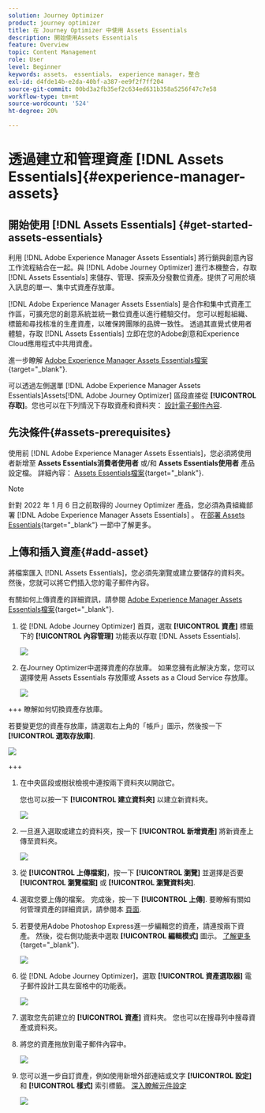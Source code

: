 ```yaml
---
solution: Journey Optimizer
product: journey optimizer
title: 在 Journey Optimizer 中使用 Assets Essentials
description: 開始使用Assets Essentials
feature: Overview
topic: Content Management
role: User
level: Beginner
keywords: assets， essentials， experience manager，整合
exl-id: d4fde14b-e2da-40bf-a387-ee9f2f7ff204
source-git-commit: 00bd3a2fb35ef2c634ed631b358a5256f47c7e58
workflow-type: tm+mt
source-wordcount: '524'
ht-degree: 20%

---
```


# 透過建立和管理資產 [!DNL Assets Essentials]{#experience-manager-assets}

## 開始使用 [!DNL Assets Essentials] {#get-started-assets-essentials}

利用 [!DNL Adobe Experience Manager Assets Essentials] 將行銷與創意內容工作流程結合在一起。與 [!DNL Adobe Journey Optimizer] 進行本機整合，存取 [!DNL Assets Essentials] 來儲存、管理、探索及分發數位資產。提供了可用於填入訊息的單一、集中式資產存放庫。

[!DNL Adobe Experience Manager Assets Essentials] 是合作和集中式資產工作區，可擴充您的創意系統並統一數位資產以進行體驗交付。 您可以輕鬆組織、標籤和尋找核准的生產資產，以確保跨團隊的品牌一致性。 透過其直覺式使用者體驗，存取 [!DNL Assets Essentials] 立即在您的Adobe創意和Experience Cloud應用程式中共用資產。

進一步瞭解 [Adobe Experience Manager Assets Essentials檔案](https://experienceleague.adobe.com/docs/experience-manager-assets-essentials/help/introduction.html){target="_blank"}.

可以透過左側選單 [!DNL Adobe Experience Manager Assets Essentials]Assets[!DNL Adobe Journey Optimizer] 區段直接從 **[!UICONTROL 存取]**。您也可以在下列情況下存取資產和資料夾： [設計電子郵件內容](../email/get-started-email-design.md).

## 先決條件{#assets-prerequisites}

使用前 [!DNL Adobe Experience Manager Assets Essentials]，您必須將使用者新增至 **Assets Essentials消費者使用者** 或/和 **Assets Essentials使用者** 產品設定檔。 詳細內容： [Assets Essentials檔案](https://experienceleague.adobe.com/docs/experience-manager-assets-essentials/help/get-started-admins/deploy-administer.html#add-user-groups){target="_blank"}.

>[!NOTE]
>針對 2022 年 1 月 6 日之前取得的 Journey Optimizer 產品，您必須為貴組織部署 [!DNL Adobe Experience Manager Assets Essentials] 。 在[部署 Assets Essentials](https://experienceleague.adobe.com/docs/experience-manager-assets-essentials/help/deploy-administer.html?lang=zh-Hant){target="_blank"} 一節中了解更多。

## 上傳和插入資產{#add-asset}

將檔案匯入 [!DNL Assets Essentials]，您必須先瀏覽或建立要儲存的資料夾。 然後，您就可以將它們插入您的電子郵件內容。

有關如何上傳資產的詳細資訊，請參閱 [Adobe Experience Manager Assets Essentials檔案](https://experienceleague.adobe.com/docs/experience-manager-assets-essentials/help/add-delete.html){target="_blank"}.

1. 從 [!DNL Adobe Journey Optimizer] 首頁，選取 **[!UICONTROL 資產]** 標籤下的 **[!UICONTROL 內容管理]** 功能表以存取 [!DNL Assets Essentials].

   ![](assets/media_library_1.png)

1. 在Journey Optimizer中選擇資產的存放庫。 如果您擁有此解決方案，您可以選擇使用 Assets Essentials 存放庫或 Assets as a Cloud Service 存放庫。 

   ![](assets/media_library_4.png)

+++ 瞭解如何切換資產存放庫。

   若要變更您的資產存放庫，請選取右上角的「帳戶」圖示，然後按一下 **[!UICONTROL 選取存放庫]**.

   ![](assets/media_library_3.png)

+++

1. 在中央區段或樹狀檢視中連按兩下資料夾以開啟它。

   您也可以按一下 **[!UICONTROL 建立資料夾]** 以建立新資料夾。

   ![](assets/media_library_8.png)

1. 一旦進入選取或建立的資料夾，按一下 **[!UICONTROL 新增資產]** 將新資產上傳至資料夾。

   ![](assets/media_library_2.png)

1. 從 **[!UICONTROL 上傳檔案]**，按一下 **[!UICONTROL 瀏覽]** 並選擇是否要 **[!UICONTROL 瀏覽檔案]** 或 **[!UICONTROL 瀏覽資料夾]**.

1. 選取您要上傳的檔案。 完成後，按一下 **[!UICONTROL 上傳]**. 要瞭解有關如何管理資產的詳細資訊，請參閱本 [頁面](https://experienceleague.adobe.com/docs/experience-manager-assets-essentials/help/manage-organize.html).

1. 若要使用Adobe Photoshop Express進一步編輯您的資產，請連按兩下資產。 然後，從右側功能表中選取 **[!UICONTROL 編輯模式]** 圖示。 [了解更多](https://experienceleague.adobe.com/docs/experience-manager-assets-essentials/help/edit-images.html){target="_blank"}.

   ![](assets/media_library_12.png)

1. 從 [!DNL Adobe Journey Optimizer]，選取 **[!UICONTROL 資產選取器]** 電子郵件設計工具左窗格中的功能表。

   ![](assets/media_library_5.png)

1. 選取您先前建立的 **[!UICONTROL 資產]** 資料夾。 您也可以在搜尋列中搜尋資產或資料夾。

1. 將您的資產拖放到電子郵件內容中。

   ![](assets/media_library_6.png)

1. 您可以進一步自訂資產，例如使用新增外部連結或文字 **[!UICONTROL 設定]** 和 **[!UICONTROL 樣式]** 索引標籤。 [深入瞭解元件設定](../email/content-components.md)

   ![](assets/media_library_13.png)

   <!--
    After adding your asset to your email, use the **[!UICONTROL Find similar Stock photos]** option to locate Stock photos that match the content, color, and composition of your image. [Learn more about Adobe Stock](stock.md).

    Note that this option is available for licensed/unlicensed Stock images and images from your Assets folder. 

    ![](assets/media_library_14.png)
    -->